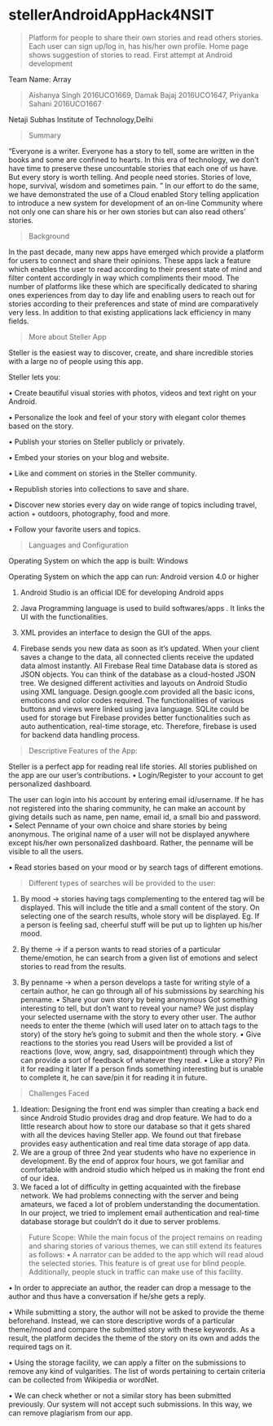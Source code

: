 ﻿# stellerAndroidAppHack4NSIT
 > Platform for people to share their own stories and read others stories. Each user can sign up/log in, has his/her own profile. Home page shows suggestion of stories to read. First attempt at Android development 

Team Name: Array
> Aishanya Singh 2016UCO1669,
> Damak Bajaj 2016UCO1647,
> Priyanka Sahani 2016UCO1667


Netaji Subhas Institute of Technology,Delhi

> Summary

“Everyone is a writer. Everyone has a story to tell, some are written in the books and some are confined to hearts. In this era of technology, we don’t have time to preserve these uncountable stories that each one of us have. But every story is worth telling.
And people need stories. Stories of love, hope, survival, wisdom and sometimes pain. ”
In our effort to do the same, we have demonstrated the use of a Cloud enabled Story telling application  to introduce a new system for development of an on-line Community where not only one can share his or her own stories but can also read others’ stories.

> Background

In the past decade, many new apps have emerged which provide a platform for users to connect and share their opinions. These apps lack a feature which enables the user to read according to their present state of mind and filter content accordingly in way which compliments their mood. 
The number of platforms like these which are specifically dedicated to sharing ones experiences from day to day life and enabling users to reach out for stories according to their preferences and state of mind are comparatively very less. In addition to that existing applications lack efficiency in many fields.





> More about Steller App

Steller is the easiest way to discover, create, and share incredible stories with a large no of people using this app.

Steller lets you: 

• Create beautiful visual stories with photos, videos and text right on your Android.

• Personalize the look and feel of your story with elegant color themes based on the story.

• Publish your stories on Steller publicly or privately.

• Embed your stories on your blog and website.

• Like and comment on stories in the Steller community.

• Republish stories into collections to save and share.

• Discover new stories every day on wide range of topics including travel, action + outdoors, photography, food and more.

• Follow your favorite users and topics.

> Languages and Configuration

Operating System on which the app is built: Windows

Operating System on which the app can run: Android version 4.0 or higher

1.  Android Studio is an official IDE for developing Android apps

2. Java Programming language is used to build softwares/apps . It links the UI with the functionalities.

3. XML provides an interface to design the GUI of the apps. 

4. Firebase sends you new data as soon as it’s updated. When your client saves a change to the data, all connected clients receive the updated data almost instantly. All Firebase Real time Database data is stored as JSON objects. You can think of the database as a cloud-hosted JSON tree.
We designed different activities and layouts on Android Studio using XML language. Design.google.com provided all the basic icons, emoticons and color codes required. The functionalities of various buttons and views were linked using java language. SQLite could be used for storage but Firebase provides better functionalities such as auto authentication, real-time storage, etc. Therefore, firebase is used for backend data handling process.


> Descriptive Features of the App:

Steller is a perfect app for reading real life stories. All stories published on the app are our user’s contributions.
•	Login/Register to your account to get personalized dashboard.

The user can login into his account by entering email id/username. If he has not registered into the sharing community, he can make an account by giving details such as name, pen name, email id, a small bio and password. 
•	Select Penname of your own choice and share stories by being anonymous.
The original name of a user will not be displayed anywhere except his/her own personalized dashboard.  Rather, the penname will be visible to all the users.

•	Read stories based on your mood or by search tags of different emotions.


> Different types of searches will be provided to the user:

1. By mood -> stories having tags complementing to the entered tag will be displayed. This will include the title and a small content of the story. On selecting one of the search results, whole story will be displayed. Eg. If a person is feeling sad, cheerful stuff will be put up to lighten up his/her mood.

2. By theme -> if a person wants to read stories of a particular theme/emotion, he can search from a given list of emotions and select stories to read from the results.

3. By penname -> when a person develops a taste for writing style of a certain author, he can go through all of his submissions by searching his penname.
•	Share your own story by being anonymous
Got something interesting to tell, but don’t want to reveal your name? We just display your selected username with the story to every other user. The author needs to enter the theme (which will used later on to attach tags to the story) of the story he’s going to submit and then the whole story.
•	Give reactions to the stories you read
Users will be provided a list of reactions (love, wow, angry, sad, disappointment) through which they can provide a sort of feedback of whatever they read. 
•	Like a story? Pin it for reading it later
If a person finds something interesting but is unable to complete it, he can save/pin it for reading it in future.

> Challenges Faced
1.	Ideation: Designing the front end was simpler than creating a back end since Android Studio provides drag and drop feature. We had to do a little research about how to store our database so that it gets shared with all the devices having Steller app. We found out that firebase provides easy authentication and real time data storage of app data.
2.	We are a group of three 2nd year students who have no experience in development. By the end of approx four hours, we got familiar and comfortable with android studio which helped us in making the front end of our idea. 
3.	We faced a lot of difficulty in getting acquainted with the firebase network. We had problems connecting with the server and being amateurs, we faced a lot of problem understanding the documentation. In our project, we tried to implement email authentication and real-time database storage but couldn’t do it due to server problems.  


> Future Scope:
While the main focus of the project remains on reading and sharing stories of various themes, we can still extend its features as follows:
•	A narrator can be added to the app which will read aloud the selected stories. This feature is of great use for blind people. Additionally, people stuck in traffic can make use of this facility.

•	In order to appreciate an author, the reader can drop a message to the author and thus have a conversation if he/she gets a reply.

•	While submitting a story, the author will not be asked to provide the theme beforehand. Instead, we can store descriptive words of a particular theme/mood and compare the submitted story with these keywords. As a result, the platform decides the theme of the story on its own and adds the required tags on it.

•	Using the storage facility, we can apply a filter on the submissions to remove any kind of vulgarities. The list of words pertaining to certain criteria can be collected from Wikipedia or wordNet.

•	We can check whether or not a similar story has been submitted previously. Our system will not accept such submissions. In this way, we can remove plagiarism from our app.
